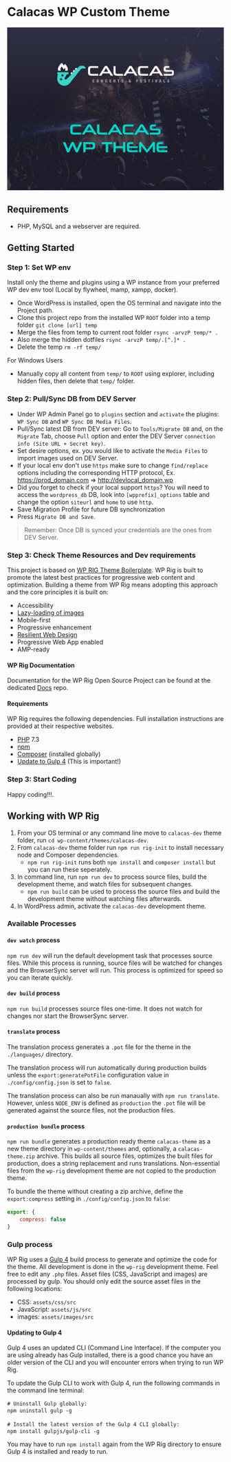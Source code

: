 # Calacas WP Custom Theme

![Theme Screenshot Image](https://raw.githubusercontent.com/alexgordon25/calacas_demo/master/wp-content/themes/calacas-dev/screenshot.png "Calacas WP Theme")

## Requirements

- PHP, MySQL and a webserver are required.

## Getting Started

### Step 1: Set WP env

Install only the theme and plugins using a WP instance from your preferred WP dev env tool (Local by flywheel, mamp, xampp, docker).

- Once WordPress is installed, open the OS terminal and navigate into the Project path.
- Clone this project repo from the installed WP `ROOT` folder into a temp folder `git clone [url] temp`
- Merge the files from temp to current root folder `rsync -arvzP temp/* .`
- Also merge the hidden dotfiles `rsync -arvzP temp/.[^.]* .`
- Delete the temp `rm -rf temp/`

For Windows Users

- Manually copy all content from `temp/` to `ROOT` using explorer, including hidden files, then delete that `temp/` folder.

### Step 2: Pull/Sync DB from DEV Server

- Under WP Admin Panel go to `plugins` section and `activate` the plugins: `WP Sync DB` and `WP Sync DB Media Files`.
- Pull/Sync latest DB from DEV server: Go to `Tools/Migrate DB` and, on the `Migrate` Tab, choose `Pull` option and enter the DEV Server `connection info (Site URL + Secret key)`.
- Set desire options, ex. you would like to activate the `Media Files` to import images used on DEV Server.
- If your local env don't use `https` make sure to change `find/replace` options including the corresponding HTTP protocol, Ex. https://prod_domain.com => http://devlocal_domain.wp
- Did you forget to check if your local support `https`? You will need to access the `wordpress_db` DB, look into `[wpprefix]_options` table and change the option `siteurl` and `home` to use `http`.
- Save Migration Profile for future DB synchronization
- Press `Migrate DB and Save`.

> Remember: Once DB is synced your credentials are the ones from DEV Server.

### Step 3: Check Theme Resources and Dev requirements

This project is based on [WP RIG Theme Boilerplate](https://github.com/wprig/wprig). WP Rig is built to promote the latest best practices for progressive web content and optimization. Building a theme from WP Rig means adopting this approach and the core principles it is built on:

- Accessibility
- [Lazy-loading of images ](https://developers.google.com/web/fundamentals/performance/lazy-loading-guidance/images-and-video/)
- Mobile-first
- Progressive enhancement
- [Resilient Web Design](https://resilientwebdesign.com/)
- Progressive Web App enabled
- AMP-ready

#### WP Rig Documentation

Documentation for the WP Rig Open Source Project can be found at the dedicated [Docs](https://github.com/wprig/docs/) repo.

#### Requirements

WP Rig requires the following dependencies. Full installation instructions are provided at their respective websites.

- [PHP](http://php.net/) 7.3
- [npm](https://www.npmjs.com/)
- [Composer](https://getcomposer.org/) (installed globally)
- [Update to Gulp 4](#updating-to-gulp-4) (This is important!)

### Step 3: Start Coding

Happy coding!!!.

## Working with WP Rig

1. From your OS terminal or any command line move to `calacas-dev` theme folder, run `cd wp-content/themes/calacas-dev`.
2. From `calacas-dev` theme folder run `npm run rig-init` to install necessary node and Composer dependencies.
   - `npm run rig-init` runs both `npm install` and `composer install` but you can run these seperately.
3. In command line, run `npm run dev` to process source files, build the development theme, and watch files for subsequent changes.
   - `npm run build` can be used to process the source files and build the development theme without watching files afterwards.
4. In WordPress admin, activate the `calacas-dev` development theme.

### Available Processes

#### `dev watch` process

`npm run dev` will run the default development task that processes source files. While this process is running, source files will be watched for changes and the BrowserSync server will run. This process is optimized for speed so you can iterate quickly.

#### `dev build` process

`npm run build` processes source files one-time. It does not watch for changes nor start the BrowserSync server.

#### `translate` process

The translation process generates a `.pot` file for the theme in the `./languages/` directory.

The translation process will run automatically during production builds unless the `export:generatePotFile` configuration value in `./config/config.json` is set to `false`.

The translation process can also be run manaually with `npm run translate`. However, unless `NODE_ENV` is defined as `production` the `.pot` file will be generated against the source files, not the production files.

#### `production bundle` process

`npm run bundle` generates a production ready theme `calacas-theme` as a new theme directory in `wp-content/themes` and, optionally, a `calacas-theme.zip` archive. This builds all source files, optimizes the built files for production, does a string replacement and runs translations. Non-essential files from the `wp-rig` development theme are not copied to the production theme.

To bundle the theme without creating a zip archive, define the `export:compress` setting in `./config/config.json` to `false`:

```javascript
export: {
	compress: false
}
```

### Gulp process

WP Rig uses a [Gulp 4](https://gulpjs.com/) build process to generate and optimize the code for the theme. All development is done in the `wp-rig` development theme. Feel free to edit any `.php` files. Asset files (CSS, JavaScript and images) are processed by gulp. You should only edit the source asset files in the following locations:

- CSS: `assets/css/src`
- JavaScript: `assets/js/src`
- images: `assets/images/src`

#### Updating to Gulp 4

Gulp 4 uses an updated CLI (Command Line Interface). If the computer you are using already has Gulp installed, there is a good chance you have an older version of the CLI and you will encounter errors when trying to run WP Rig.

To update the Gulp CLI to work with Gulp 4, run the following commands in the command line terminal:

```
# Uninstall Gulp globally:
npm uninstall gulp -g

# Install the latest version of the Gulp 4 CLI globally:
npm install gulpjs/gulp-cli -g
```

You may have to run `npm install` again from the WP Rig directory to ensure Gulp 4 is installed and ready to run.
